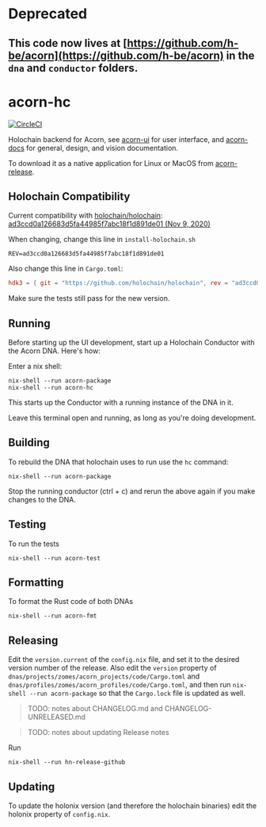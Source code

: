 # Deprecated

## This code now lives at [https://github.com/h-be/acorn](https://github.com/h-be/acorn) in the `dna` and `conductor` folders.

# acorn-hc

[![CircleCI](https://circleci.com/gh/h-be/acorn-hc.svg?style=svg)](https://circleci.com/gh/h-be/acorn-hc)

Holochain backend for Acorn, see [acorn-ui](https://github.com/h-be/acorn-ui) for user interface, and [acorn-docs](https://github.com/h-be/acorn-docs) for general, design, and vision documentation.

To download it as a native application for Linux or MacOS from [acorn-release](https://github.com/h-be/acorn-release/releases).

## Holochain Compatibility

Current compatibility with [holochain/holochain](https://github.com/holochain/holochain):
[ad3ccd0a126683d5fa44985f7abc18f1d891de01 (Nov 9, 2020)](https://github.com/holochain/holochain/commit/ad3ccd0a126683d5fa44985f7abc18f1d891de01)

When changing, change this line in `install-holochain.sh`
```
REV=ad3ccd0a126683d5fa44985f7abc18f1d891de01
```

Also change this line in `Cargo.toml`:
```toml
hdk3 = { git = "https://github.com/holochain/holochain", rev = "ad3ccd0a126683d5fa44985f7abc18f1d891de01", package = "hdk3" }
```

Make sure the tests still pass for the new version.



## Running

Before starting up the UI development, start up a Holochain Conductor with the Acorn DNA. Here's how:

Enter a nix shell:

```
nix-shell --run acorn-package
nix-shell --run acorn-hc
```

This starts up the Conductor with a running instance of the DNA in it.

Leave this terminal open and running, as long as you're doing development.

## Building

To rebuild the DNA that holochain uses to run use the `hc` command:

```
nix-shell --run acorn-package
```

Stop the running conductor (ctrl + c) and rerun the above again if you make changes to the DNA.

## Testing

To run the tests

```
nix-shell --run acorn-test
```

## Formatting

To format the Rust code of both DNAs

```
nix-shell --run acorn-fmt
```

## Releasing

Edit the `version.current` of the `config.nix` file, and set it to the desired version number of the release.
Also edit the `version` property of `dnas/projects/zomes/acorn_projects/code/Cargo.toml` and `dnas/profiles/zomes/acorn_profiles/code/Cargo.toml`, and then run `nix-shell --run acorn-package` so that the `Cargo.lock` file is updated as well. 

> TODO: notes about CHANGELOG.md and CHANGELOG-UNRELEASED.md

> TODO: notes about updating Release notes

Run

```
nix-shell --run hn-release-github
```

## Updating

To update the holonix version (and therefore the holochain binaries) edit the holonix property of `config.nix`.

